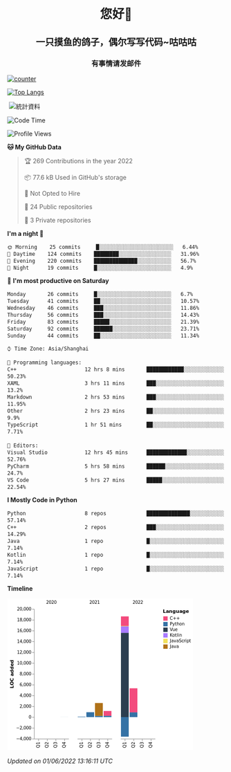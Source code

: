 

<!--
**kitUIN/kitUIN** is a ✨ _special_ ✨ repository because its `README.md` (this file) appears on your GitHub profile.

Here are some ideas to get you started:

- 🔭 I’m currently working on ...
- 🌱 I’m currently learning ...
- 👯 I’m looking to collaborate on ...
- 🤔 I’m looking for help with ...
- 💬 Ask me about ...
- 📫 How to reach me: ...
- 😄 Pronouns: ...
- ⚡ Fun fact: ...
-->
<h1 align="center">您好👋</h1>
<h2 align="center">一只摸鱼的鸽子，偶尔写写代码~咕咕咕</h2>
<h3 align="center">有事情请发邮件</h3>

[![counter](https://count.getloli.com/get/@KitUIN?theme=rule34)](https://count.getloli.com/)

[![Top Langs](https://github-readme-stats.vercel.app/api/top-langs/?username=kitUIN&show_icons=true&theme=gruvbox&locale=cn&layout=compact)](https://github.com/anuraghazra/github-readme-stats)

<p>&nbsp;<img align="center" src="https://github-readme-stats.vercel.app/api?username=kitUIN&show_icons=true&theme=gruvbox&locale=cn" alt="統計資料" /></p>


<!--START_SECTION:waka-->
![Code Time](http://img.shields.io/badge/Code%20Time-545%20hrs%2033%20mins-blue)

![Profile Views](http://img.shields.io/badge/Profile%20Views-3-blue)

**🐱 My GitHub Data** 

> 🏆 269 Contributions in the year 2022
 > 
> 📦 77.6 kB Used in GitHub's storage 
 > 
> 🚫 Not Opted to Hire
 > 
> 📜 24 Public repositories 
 > 
> 🔑 3 Private repositories  
 > 
**I'm a night 🦉** 

```text
🌞 Morning    25 commits     █░░░░░░░░░░░░░░░░░░░░░░░░   6.44% 
🌆 Daytime    124 commits    ████████░░░░░░░░░░░░░░░░░   31.96% 
🌃 Evening    220 commits    ██████████████░░░░░░░░░░░   56.7% 
🌙 Night      19 commits     █░░░░░░░░░░░░░░░░░░░░░░░░   4.9%

```
📅 **I'm most productive on Saturday** 

```text
Monday       26 commits     █░░░░░░░░░░░░░░░░░░░░░░░░   6.7% 
Tuesday      41 commits     ██░░░░░░░░░░░░░░░░░░░░░░░   10.57% 
Wednesday    46 commits     ███░░░░░░░░░░░░░░░░░░░░░░   11.86% 
Thursday     56 commits     ███░░░░░░░░░░░░░░░░░░░░░░   14.43% 
Friday       83 commits     █████░░░░░░░░░░░░░░░░░░░░   21.39% 
Saturday     92 commits     ██████░░░░░░░░░░░░░░░░░░░   23.71% 
Sunday       44 commits     ██░░░░░░░░░░░░░░░░░░░░░░░   11.34%

```


```text
⌚︎ Time Zone: Asia/Shanghai

💬 Programming languages: 
C++                      12 hrs 8 mins       ████████████░░░░░░░░░░░░░   50.23% 
XAML                     3 hrs 11 mins       ███░░░░░░░░░░░░░░░░░░░░░░   13.2% 
Markdown                 2 hrs 53 mins       ███░░░░░░░░░░░░░░░░░░░░░░   11.95% 
Other                    2 hrs 23 mins       ██░░░░░░░░░░░░░░░░░░░░░░░   9.9% 
TypeScript               1 hr 51 mins        ██░░░░░░░░░░░░░░░░░░░░░░░   7.71%

📝 Editors: 
Visual Studio            12 hrs 45 mins      █████████████░░░░░░░░░░░░   52.76% 
PyCharm                  5 hrs 58 mins       ██████░░░░░░░░░░░░░░░░░░░   24.7% 
VS Code                  5 hrs 27 mins       █████░░░░░░░░░░░░░░░░░░░░   22.54%

```

**I Mostly Code in Python** 

```text
Python                   8 repos             ██████████████░░░░░░░░░░░   57.14% 
C++                      2 repos             ███░░░░░░░░░░░░░░░░░░░░░░   14.29% 
Java                     1 repo              █░░░░░░░░░░░░░░░░░░░░░░░░   7.14% 
Kotlin                   1 repo              █░░░░░░░░░░░░░░░░░░░░░░░░   7.14% 
JavaScript               1 repo              █░░░░░░░░░░░░░░░░░░░░░░░░   7.14%

```


**Timeline**

![Chart not found](https://raw.githubusercontent.com/kitUIN/kitUIN/main/charts/bar_graph.png) 


 *Updated on 01/06/2022 13:16:11 UTC*
<!--END_SECTION:waka-->

